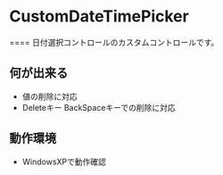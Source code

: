 # CustomDateTimePicker
====
日付選択コントロールのカスタムコントロールです。

## 何が出来る
* 値の削除に対応
* Deleteキー BackSpaceキーでの削除に対応

## 動作環境
* WindowsXPで動作確認
